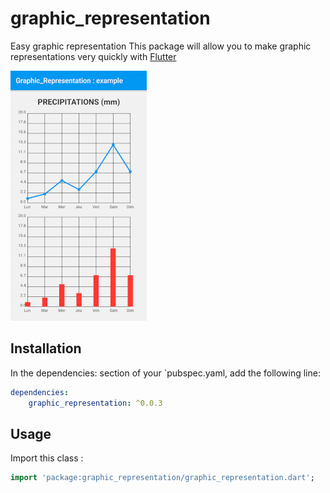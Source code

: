 # graphic_representation

Easy graphic representation
This package will allow you to make graphic representations very quickly with [Flutter](https://flutter.dev)

![Screenshot](/screenshots/screenshot1.png)

## Installation
In the dependencies: section of your `pubspec.yaml, add the following line:

```yaml
dependencies:
    graphic_representation: ^0.0.3
```

## Usage
Import this class :
```dart
import 'package:graphic_representation/graphic_representation.dart';
```

